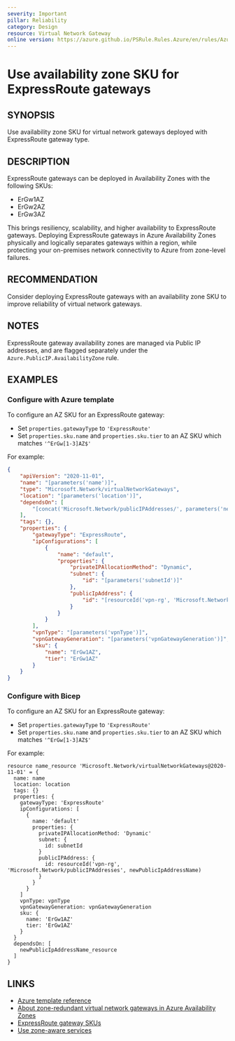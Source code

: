 ```yaml
---
severity: Important
pillar: Reliability
category: Design
resource: Virtual Network Gateway
online version: https://azure.github.io/PSRule.Rules.Azure/en/rules/Azure.VNG.ERAvailabilityZoneSKU/
---
```


# Use availability zone SKU for ExpressRoute gateways

## SYNOPSIS

Use availability zone SKU for virtual network gateways deployed with ExpressRoute gateway type.

## DESCRIPTION

ExpressRoute gateways can be deployed in Availability Zones with the following SKUs:

- ErGw1AZ
- ErGw2AZ
- ErGw3AZ

This brings resiliency, scalability, and higher availability to ExpressRoute gateways.
Deploying ExpressRoute gateways in Azure Availability Zones physically and logically separates gateways within a region, while protecting your on-premises network connectivity to Azure from zone-level failures.

## RECOMMENDATION

Consider deploying ExpressRoute gateways with an availability zone SKU to improve reliability of virtual network gateways.

## NOTES

ExpressRoute gateway availability zones are managed via Public IP addresses, and are flagged separately under the `Azure.PublicIP.AvailabilityZone` rule.

## EXAMPLES

### Configure with Azure template

To configure an AZ SKU for an ExpressRoute gateway:

- Set `properties.gatewayType` to `'ExpressRoute'`
- Set `properties.sku.name` and `properties.sku.tier` to an AZ SKU which matches `'^ErGw[1-3]AZ$'`

For example:

```json
{
    "apiVersion": "2020-11-01",
    "name": "[parameters('name')]",
    "type": "Microsoft.Network/virtualNetworkGateways",
    "location": "[parameters('location')]",
    "dependsOn": [
        "[concat('Microsoft.Network/publicIPAddresses/', parameters('newPublicIpAddressName'))]"
    ],
    "tags": {},
    "properties": {
        "gatewayType": "ExpressRoute",
        "ipConfigurations": [
            {
                "name": "default",
                "properties": {
                    "privateIPAllocationMethod": "Dynamic",
                    "subnet": {
                        "id": "[parameters('subnetId')]"
                    },
                    "publicIpAddress": {
                        "id": "[resourceId('vpn-rg', 'Microsoft.Network/publicIPAddresses', parameters('newPublicIpAddressName'))]"
                    }
                }
            }
        ],
        "vpnType": "[parameters('vpnType')]",
        "vpnGatewayGeneration": "[parameters('vpnGatewayGeneration')]",
        "sku": {
            "name": "ErGw1AZ",
            "tier": "ErGw1AZ"
        }
    }
}
```

### Configure with Bicep

To configure an AZ SKU for an ExpressRoute gateway:

- Set `properties.gatewayType` to `'ExpressRoute'`
- Set `properties.sku.name` and `properties.sku.tier` to an AZ SKU which matches `'^ErGw[1-3]AZ$'`

For example:

```bicep
resource name_resource 'Microsoft.Network/virtualNetworkGateways@2020-11-01' = {
  name: name
  location: location
  tags: {}
  properties: {
    gatewayType: 'ExpressRoute'
    ipConfigurations: [
      {
        name: 'default'
        properties: {
          privateIPAllocationMethod: 'Dynamic'
          subnet: {
            id: subnetId
          }
          publicIPAddress: {
            id: resourceId('vpn-rg', 'Microsoft.Network/publicIPAddresses', newPublicIpAddressName)
          }
        }
      }
    ]
    vpnType: vpnType
    vpnGatewayGeneration: vpnGatewayGeneration
    sku: {
      name: 'ErGw1AZ'
      tier: 'ErGw1AZ'
    }
  }
  dependsOn: [
    newPublicIpAddressName_resource
  ]
}
```

## LINKS

- [Azure template reference](https://docs.microsoft.com/azure/templates/microsoft.network/virtualnetworkgateways?tabs=json)
- [About zone-redundant virtual network gateways in Azure Availability Zones](https://docs.microsoft.com/azure/vpn-gateway/about-zone-redundant-vnet-gateways)
- [ExpressRoute gateway SKUs](https://docs.microsoft.com/azure/expressroute/expressroute-about-virtual-network-gateways#gwsku)
- [Use zone-aware services](https://docs.microsoft.com/azure/architecture/framework/resiliency/design-best-practices#use-zone-aware-services)